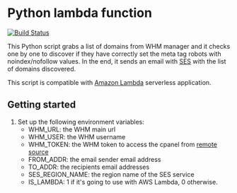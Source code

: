 # Python lambda function

[![Build Status](https://travis-ci.org/kymy86/findmybot.svg?branch=master)](https://travis-ci.org/kymy86/findmybot)

This Python script grabs a list of domains from WHM manager and it checks one by one to discover if they have correctly set the meta tag robots with noindex/nofollow values. In the end, it sends an email with [SES] with the list of domains discovered.

This script is compatible with [Amazon Lambda] serverless application.

[Amazon Lambda]: https://aws.amazon.com/lambda/
[SES]: https://aws.amazon.com/ses/ 
[remote source]: https://documentation.cpanel.net/display/SDK/Guide+to+WHM+API+1

## Getting started

1. Set up the following environment variables:
    - WHM_URL: the WHM main url
    - WHM_USER: the WHM username
    - WHM_TOKEN: the WHM token to access the cpanel from [remote source]
    - FROM_ADDR: the email sender email address
    - TO_ADDR: the recipients email addresses
    - SES_REGION_NAME: the region name of the SES service
    - IS_LAMBDA: 1 if it's going to use with AWS Lambda, 0 otherwise.